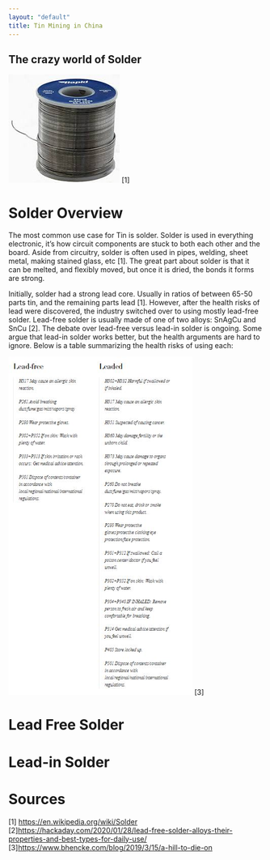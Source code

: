 ```yaml
---
layout: "default"
title: Tin Mining in China
---
```

## The crazy world of Solder
![Solder](images/solder.JPG) [1]
# Solder Overview
The most common use case for Tin is solder. Solder is used in everything electronic, it’s how circuit components are stuck to both each other and the board. Aside from circuitry, solder is often used in pipes, welding, sheet metal, making stained glass, etc [1]. The great part about solder is that it can be melted, and flexibly moved, but once it is dried, the bonds it forms are strong.

Initially, solder had a strong lead core. Usually in ratios of between 65-50 parts tin, and the remaining parts lead [1]. However, after the health risks of lead were discovered, the industry switched over to using mostly lead-free solder. Lead-free solder is usually made of one of two alloys: SnAgCu and SnCu [2]. The debate over lead-free versus lead-in solder is ongoing. Some argue that lead-in solder works better, but the health arguments are hard to ignore. Below is a table summarizing the health risks of using each:

![Dangers of Solder](images/leadbad.JPG) [3]

# Lead Free Solder


# Lead-in Solder



# Sources
[1] https://en.wikipedia.org/wiki/Solder
[2]https://hackaday.com/2020/01/28/lead-free-solder-alloys-their-properties-and-best-types-for-daily-use/
[3]https://www.bhencke.com/blog/2019/3/15/a-hill-to-die-on
